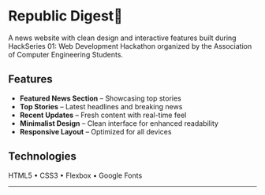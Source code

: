 # Republic Digest📰

A news website with clean design and interactive features built during HackSeries 01: Web Development Hackathon organized by the Association of Computer Engineering Students. 

## Features

- **Featured News Section** – Showcasing top stories
- **Top Stories** – Latest headlines and breaking news
- **Recent Updates** – Fresh content with real-time feel
- **Minimalist Design** – Clean interface for enhanced readability
- **Responsive Layout** – Optimized for all devices


## Technologies

HTML5 • CSS3 • Flexbox • Google Fonts

--------------------------------------
